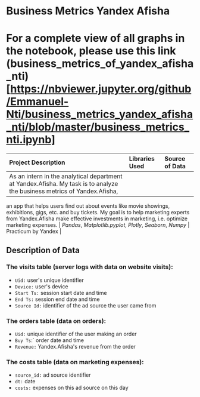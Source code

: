 # Business Metrics Yandex Afisha

# For a complete view of all graphs in the notebook, please use this link (business_metrics_of_yandex_afisha_nti)[https://nbviewer.jupyter.org/github/Emmanuel-Nti/business_metrics_yandex_afisha_nti/blob/master/business_metrics_nti.ipynb]


| Project Description | Libraries Used | Source of Data |
| :---------------------- | :---------------------- | :---------------------- | 
|As an intern in the analytical department at Yandex.Afisha. My task is to analyze the business metrics of Yandex.Afisha, 
an app that helps users find out about events like movie showings, 
exhibitions, gigs, etc. and buy tickets. My goal is to help marketing 
experts from Yandex.Afisha make effective investments in marketing, i.e. optimize marketing expenses. | *Pandas*, *Matplotlib.pyplot*, *Plotly*, *Seaborn*, *Numpy* | Practicum by Yandex |


## Description of Data

### The visits table (server logs with data on website visits):
- `Uid:` user's unique identifier
- `Device:` user's device
- `Start Ts:` session start date and time
- `End Ts:` session end date and time
- `Source Id:` identifier of the ad source the user came from

### The orders table (data on orders):
- `Uid:` unique identifier of the user making an order
- `Buy Ts`:` order date and time
- `Revenue:` Yandex.Afisha's revenue from the order

### The costs table (data on marketing expenses):
- `source_id:` ad source identifier
- `dt:` date
- `costs:` expenses on this ad source on this day
